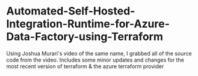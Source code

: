 # Automated-Self-Hosted-Integration-Runtime-for-Azure-Data-Factory-using-Terraform
Using Joshua Murari's video of the same name, I grabbed all of the source code from the video.  Includes some minor updates and changes for the most recent version of terraform &amp; the azure terraform provider 
